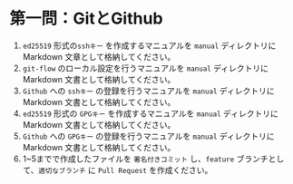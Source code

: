 # 第一問：GitとGithub

1. `ed25519` 形式の`sshキー` を作成するマニュアルを `manual` ディレクトリに Markdown 文章として格納してください。
2. `git-flow` のローカル設定を行うマニュアルを `manual` ディレクトリに Markdown 文書として格納してください。
3. `Github` への `sshキー` の登録を行うマニュアルを `manual` ディレクトリに Markdown 文書として格納してください。
4. `ed25519` 形式の `GPGキー` を作成するマニュアルを `manual` ディレクトリに Markdown 文書として格納してください。
5. `Github` への `GPGキー` の登録を行うマニュアルを `manual` ディレクトリに Markdown 文書として格納してください。
6. 1~5までで作成したファイルを `署名付きコミット` し、`feature` ブランチとして、`適切なブランチ` に `Pull Request` を作成ください。